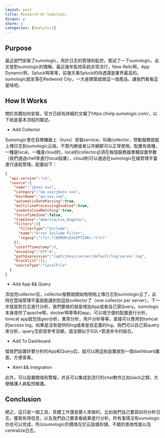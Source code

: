 ```yaml
---
layout: post
title: Research On Sumologic
disqus: y
share: y
categories: [Analytics]
---
```


Purpose
---------------------
最近部門安裝了sumologic，用於日志的管理和監控，嘗試了一下sumologic，此文是對sumologic的理解。最近幾年監控系統非常流行，New Relic啊，App Dynamic啊，Spluck啊等等，前幾天看Spluck的待遇還是業界最高的。sumologic就坐落在Redwood City，一大座建築就做這一個產品，讓我們看看這是啥吧。

How It Works
---------------------
關於具體如何安裝，官方已經有詳細的文檔了https://help.sumologic.com/，以下衹是基本流程的闡述。

+ Add Collector

Sumologic會在目標機器上（liunx）安裝service，叫做collector，啓動服務就能上傳日志到sumologic云端，不管内網或者公共網都可以正常使用。配置有兩種，一種是local，一種是cloud的，local的collector必須在每個服務器單獨設置參數（我們通過chef來進行local設置），cloud則可以通過在sumologic在綫管理平臺進行遠程管理。配置如下：
```json
{
  "api.version":"v1",
  "source":{
    "name":"jboss-xxx",
    "category":"qa-xxx/jboss-xxx",
    "hostName":"qa-xxx.com",
    "automaticDateParsing":true,
    "multilineProcessingEnabled":true,
    "useAutolineMatching":true,
    "forceTimeZone":false,
    "timeZone":"America/Los_Angeles",
    "filters":[{
      "filterType":"Include",
      "name":"Error Include Filter",
      "regexp":"(?s).*(ERROR|EXCEPTION).*(?s)"
    }],
    "cutoffTimestamp":0,
    "encoding":"UTF-8",
    "pathExpression":"/opt/jboss/server/default/log/server.log",
    "blacklist":[],
    "sourceType":"LocalFile"
  }
}
```

+ Add App && Query

添加完collector后，collector服務就開始啪啪啪上傳日志到sumologic云了，此時在雲端管理平臺就能識別到這些collector了（one collector per server）。下一步就是對日志進行分析，我們要做的就是增加App或者自己寫Query。sumologic本身提供了apache啊，docker啊等等的app，可以很方便的配置進行分析，tomcat app就包括geo分析，異常分析，用戶分析等等，直接可以應用到tomcat的access log。如果是沒有提供的log或者是自定義的log，我們可以自己寫query來分析，query怎麽寫參考官網，語法類似于SQL+管道命令的結合。

+ Add To Dashboard

儅我們設置好要分析的App和Query后，就可以將這些設置放到一個dashboard裏面，方便查看。

+ Alert && Integration

此外，可以設置闕值和警報，并且可以集成到流行的chat軟件比如slack之類，方便維護人員監控維護。

Conclusion
---------------------
總之，這只是一個工具，具體工作還是要人來做的。比如我們自己要寫如何分析日志，獲取有用信息，以及我們自己要查看結果進行分析。所有事情沒有sumologic你也可以完成，所以sumologic的價值在於云設備存儲，不錯的查詢性能以及centralize日志。



